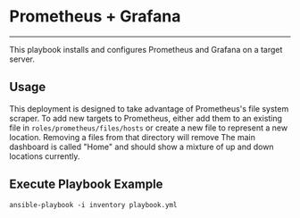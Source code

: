 # Prometheus + Grafana
---
This playbook installs and configures Prometheus and Grafana on a target server.

Usage
---
This deployment is designed to take advantage of Prometheus's file system scraper. To add new targets to Prometheus, either add them to an existing file in `roles/prometheus/files/hosts` or create a new file to represent a new location. Removing a files from that directory will remove  The main dashboard is called "Home" and should show a mixture of up and down locations currently.

Execute Playbook Example
---
`ansible-playbook -i inventory playbook.yml`
